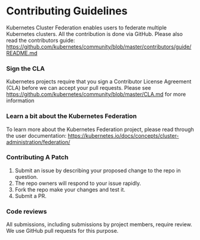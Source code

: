 # Contributing Guidelines
Kubernetes Cluster Federation enables users to federate multiple Kubernetes clusters. All the contribution is done via GitHub. Please also read the contributors guide: https://github.com/kubernetes/community/blob/master/contributors/guide/README.md

### Sign the CLA
Kubernetes projects require that you sign a Contributor License Agreement (CLA) before we can accept your pull requests. Please see https://github.com/kubernetes/community/blob/master/CLA.md for more information

### Learn a bit about the Kubernetes Federation
To learn more about the Kubernetes Federation project, please read through the user documentation: 
https://kubernetes.io/docs/concepts/cluster-administration/federation/

### Contributing A Patch
1. Submit an issue by describing your proposed change to the repo in question.
2. The repo owners will respond to your issue rapidly.
3. Fork the repo make your changes and test it.
4. Submit a PR.

### Code reviews
All submissions, including submissions by project members, require review. We use GitHub pull requests for this purpose.
